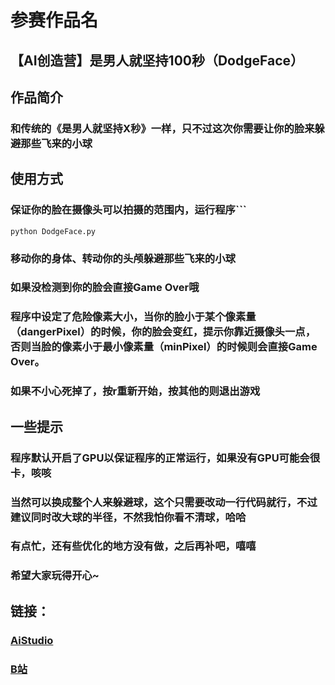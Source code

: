 # 参赛作品名
## 【AI创造营】是男人就坚持100秒（DodgeFace）   
   
## 作品简介
### 和传统的《是男人就坚持X秒》一样，只不过这次你需要让你的脸来躲避那些飞来的小球
    
## 使用方式
### 保证你的脸在摄像头可以拍摄的范围内，运行程序```
    python DodgeFace.py   
   
### 移动你的身体、转动你的头颅躲避那些飞来的小球   
### 如果没检测到你的脸会直接Game Over哦   
### 程序中设定了危险像素大小，当你的脸小于某个像素量（dangerPixel）的时候，你的脸会变红，提示你靠近摄像头一点，否则当脸的像素小于最小像素量（minPixel）的时候则会直接Game Over。   
### 如果不小心死掉了，按**r**重新开始，按其他的则退出游戏      

## 一些提示
### 程序默认开启了GPU以保证程序的正常运行，如果没有GPU可能会很卡，咳咳   
### 当然可以换成整个人来躲避球，这个只需要改动一行代码就行，不过建议同时改大球的半径，不然我怕你看不清球，哈哈
### 有点忙，还有些优化的地方没有做，之后再补吧，嘻嘻  
### 希望大家玩得开心~

## 链接：
### [AiStudio](https://aistudio.baidu.com/aistudio/projectdetail/1609763) 
### [B站](https://www.bilibili.com/video/BV17p4y1H7G9/)
